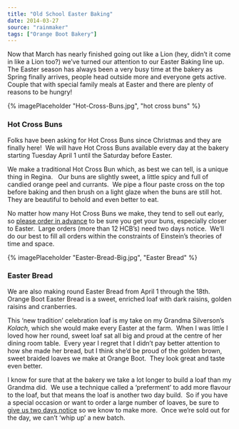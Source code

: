 ```yaml
---
title: "Old School Easter Baking"
date: 2014-03-27
source: "rainmaker"
tags: ["Orange Boot Bakery"]
---
```


Now that March has nearly finished going out like a Lion (hey, didn’t it come in like a Lion too?) we’ve turned our attention to our Easter Baking line up.  The Easter season has always been a very busy time at the bakery as Spring finally arrives, people head outside more and everyone gets active.  Couple that with special family meals at Easter and there are plenty of reasons to be hungry!

{% imagePlaceholder "Hot-Cross-Buns.jpg", "hot cross buns" %}


### Hot Cross Buns

Folks have been asking for Hot Cross Buns since Christmas and they are finally here!  We will have Hot Cross Buns available every day at the bakery starting Tuesday April 1 until the Saturday before Easter.

We make a traditional Hot Cross Bun which, as best we can tell, is a unique thing in Regina.   Our buns are slightly sweet, a little spicy and full of candied orange peel and currants.  We pipe a flour paste cross on the top before baking and then brush on a light glaze when the buns are still hot.  They are beautiful to behold and even better to eat. 

No matter how many Hot Cross Buns we make, they tend to sell out early, so [please order in advance](http://orangeboot.ca/bake-schedule/) to be sure you get your buns, especially closer to Easter.  Large orders (more than 12 HCB’s) need two days notice.  We’ll do our best to fill all orders within the constraints of Einstein’s theories of time and space.

{% imagePlaceholder "Easter-Bread-Big.jpg", "Easter Bread" %}


### Easter Bread

We are also making round Easter Bread from April 1 through the 18th.  Orange Boot Easter Bread is a sweet, enriched loaf with dark raisins, golden raisins and cranberries.

This ‘new tradition’ celebration loaf is my take on my Grandma Silverson’s _Kolach,_ which she would make every Easter at the farm.  When I was little I loved how her round, sweet loaf sat all big and proud at the centre of her dining room table.  Every year I regret that I didn’t pay better attention to how she made her bread, but I think she’d be proud of the golden brown, sweet braided loaves we make at Orange Boot.  They look great and taste even better.

I know for sure that at the bakery we take a lot longer to build a loaf than my Grandma did.  We use a technique called a ‘preferment’ to add more flavour to the loaf, but that means the loaf is another two day build.  So if you have a special occasion or want to order a large number of loaves, be sure to [give us two days notice](http://orangeboot.ca/bake-schedule/) so we know to make more.  Once we’re sold out for the day, we can’t ‘whip up’ a new batch.
